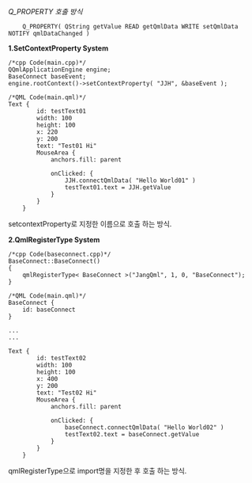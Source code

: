 *Q_PROPERTY 호출 방식*
```
    Q_PROPERTY( QString getValue READ getQmlData WRITE setQmlData NOTIFY qmlDataChanged )
```

**1.SetContextProperty System**
```
/*cpp Code(main.cpp)*/
QQmlApplicationEngine engine;
BaseConnect baseEvent;
engine.rootContext()->setContextProperty( "JJH", &baseEvent );
```

```
/*QML Code(main.qml)*/
Text {
        id: testText01
        width: 100
        height: 100
        x: 220
        y: 200
        text: "Test01 Hi"
        MouseArea {
            anchors.fill: parent

            onClicked: {
                JJH.connectQmlData( "Hello World01" )
                testText01.text = JJH.getValue
            }
        }
    }
```

setcontextProperty로 지정한 이름으로 호출 하는 방식.

**2.QmlRegisterType System**
```
/*cpp Code(baseconnect.cpp)*/
BaseConnect::BaseConnect()
{
    qmlRegisterType< BaseConnect >("JangQml", 1, 0, "BaseConnect");
}
```

```
/*QML Code(main.qml)*/
BaseConnect {
    id: baseConnect
}

...
...

Text {
        id: testText02
        width: 100
        height: 100
        x: 400
        y: 200
        text: "Test02 Hi"
        MouseArea {
            anchors.fill: parent

            onClicked: {
                baseConnect.connectQmlData( "Hello World02" )
                testText02.text = baseConnect.getValue
            }
        }
    }
```

qmlRegisterType으로 import명을 지정한 후 호출 하는 방식.

